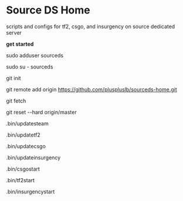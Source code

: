 Source DS Home
===========
scripts and configs for tf2, csgo, and insurgency on source dedicated server

**get started**

sudo adduser sourceds

sudo su - sourceds

git init

git remote add origin https://github.com/pluspluslb/sourceds-home.git

git fetch

git reset --hard origin/master

.bin/updatesteam

.bin/updatetf2

.bin/updatecsgo

.bin/updateinsurgency

.bin/csgostart

.bin/tf2start

.bin/insurgencystart
